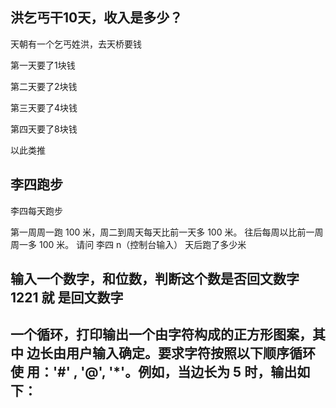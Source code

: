 ## 洪乞丐干10天，收入是多少？ 

天朝有一个乞丐姓洪，去天桥要钱 

第一天要了1块钱 

第二天要了2块钱

 第三天要了4块钱 

第四天要了8块钱

 以此类推 

## 李四跑步 

李四每天跑步 

第一周周一跑 100 米，周二到周天每天比前一天多 100 米。 往后每周以比前一周周一多 100 米。 请问 李四 n（控制台输入） 天后跑了多少米 

## 输入一个数字，和位数，判断这个数是否回文数字1221 就 是回文数字

##  一个循环，打印输出一个由字符构成的正方形图案，其中 边长由用户输入确定。要求字符按照以下顺序循环使 用：'#' , '@', '*'。例如，当边长为 5 时，输出如下：
